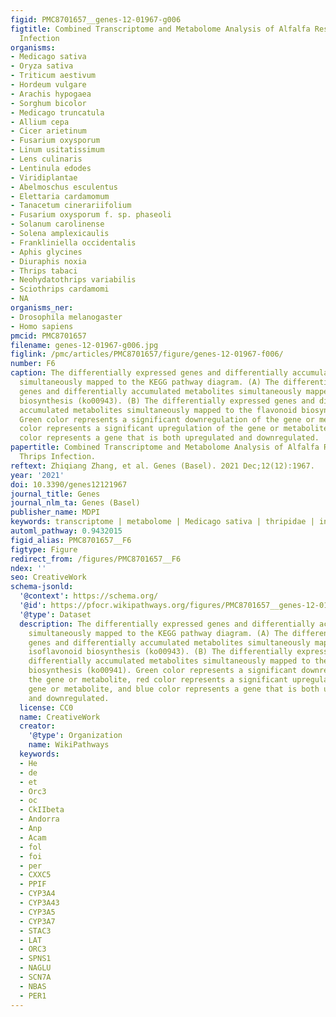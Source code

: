 ```yaml
---
figid: PMC8701657__genes-12-01967-g006
figtitle: Combined Transcriptome and Metabolome Analysis of Alfalfa Response to Thrips
  Infection
organisms:
- Medicago sativa
- Oryza sativa
- Triticum aestivum
- Hordeum vulgare
- Arachis hypogaea
- Sorghum bicolor
- Medicago truncatula
- Allium cepa
- Cicer arietinum
- Fusarium oxysporum
- Linum usitatissimum
- Lens culinaris
- Lentinula edodes
- Viridiplantae
- Abelmoschus esculentus
- Elettaria cardamomum
- Tanacetum cinerariifolium
- Fusarium oxysporum f. sp. phaseoli
- Solanum carolinense
- Solena amplexicaulis
- Frankliniella occidentalis
- Aphis glycines
- Diuraphis noxia
- Thrips tabaci
- Neohydatothrips variabilis
- Sciothrips cardamomi
- NA
organisms_ner:
- Drosophila melanogaster
- Homo sapiens
pmcid: PMC8701657
filename: genes-12-01967-g006.jpg
figlink: /pmc/articles/PMC8701657/figure/genes-12-01967-f006/
number: F6
caption: The differentially expressed genes and differentially accumulated metabolites
  simultaneously mapped to the KEGG pathway diagram. (A) The differentially expressed
  genes and differentially accumulated metabolites simultaneously mapped to the isoflavonoid
  biosynthesis (ko00943). (B) The differentially expressed genes and differentially
  accumulated metabolites simultaneously mapped to the flavonoid biosynthesis (ko00941).
  Green color represents a significant downregulation of the gene or metabolite, red
  color represents a significant upregulation of the gene or metabolite, and blue
  color represents a gene that is both upregulated and downregulated.
papertitle: Combined Transcriptome and Metabolome Analysis of Alfalfa Response to
  Thrips Infection.
reftext: Zhiqiang Zhang, et al. Genes (Basel). 2021 Dec;12(12):1967.
year: '2021'
doi: 10.3390/genes12121967
journal_title: Genes
journal_nlm_ta: Genes (Basel)
publisher_name: MDPI
keywords: transcriptome | metabolome | Medicago sativa | thripidae | induced defense
automl_pathway: 0.9432015
figid_alias: PMC8701657__F6
figtype: Figure
redirect_from: /figures/PMC8701657__F6
ndex: ''
seo: CreativeWork
schema-jsonld:
  '@context': https://schema.org/
  '@id': https://pfocr.wikipathways.org/figures/PMC8701657__genes-12-01967-g006.html
  '@type': Dataset
  description: The differentially expressed genes and differentially accumulated metabolites
    simultaneously mapped to the KEGG pathway diagram. (A) The differentially expressed
    genes and differentially accumulated metabolites simultaneously mapped to the
    isoflavonoid biosynthesis (ko00943). (B) The differentially expressed genes and
    differentially accumulated metabolites simultaneously mapped to the flavonoid
    biosynthesis (ko00941). Green color represents a significant downregulation of
    the gene or metabolite, red color represents a significant upregulation of the
    gene or metabolite, and blue color represents a gene that is both upregulated
    and downregulated.
  license: CC0
  name: CreativeWork
  creator:
    '@type': Organization
    name: WikiPathways
  keywords:
  - He
  - de
  - et
  - Orc3
  - oc
  - CkIIbeta
  - Andorra
  - Anp
  - Acam
  - fol
  - foi
  - per
  - CXXC5
  - PPIF
  - CYP3A4
  - CYP3A43
  - CYP3A5
  - CYP3A7
  - STAC3
  - LAT
  - ORC3
  - SPNS1
  - NAGLU
  - SCN7A
  - NBAS
  - PER1
---
```


